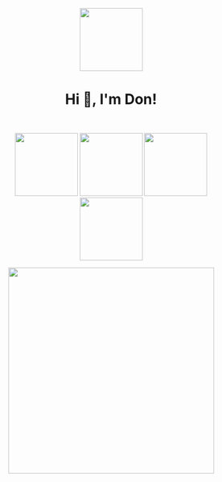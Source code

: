 <p align="center">
<img src="https://media.giphy.com/media/UtEd87cLAH789bR5sk/giphy.gif" height=125>
</p>
<h1 align="center">Hi 👋, I'm Don!</h1>
<br>
<p align="center">
<img src="https://media.giphy.com/media/9PaC2UWEsnIG6nXcsn/giphy.gif" height=125>
<img src="https://media.giphy.com/media/lfd0GPrN8Z3Kw4PTyT/giphy.gif" height=125>
<img src="https://media.giphy.com/media/7Z49eulwv4aGY35RaD/giphy.gif" height=125>
<img src="https://media.giphy.com/media/ngtFDpNQydXcQ/giphy.gif" height=125>
</p>
<p align="center">
<img src="https://miro.medium.com/max/1200/1*moRojY4kK_7xVC0JLvejLg.jpeg" height=409>
